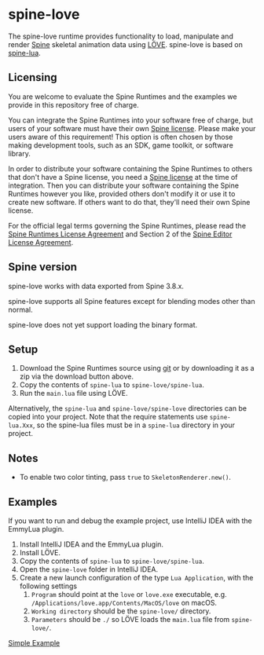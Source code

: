 # spine-love

The spine-love runtime provides functionality to load, manipulate and render [Spine](http://esotericsoftware.com) skeletal animation data using [LÖVE](https://love2d.org/). spine-love is based on [spine-lua](../spine-lua).

## Licensing
You are welcome to evaluate the Spine Runtimes and the examples we provide in this repository free of charge.

You can integrate the Spine Runtimes into your software free of charge, but users of your software must have their own [Spine license](https://esotericsoftware.com/spine-purchase). Please make your users aware of this requirement! This option is often chosen by those making development tools, such as an SDK, game toolkit, or software library.

In order to distribute your software containing the Spine Runtimes to others that don't have a Spine license, you need a [Spine license](https://esotericsoftware.com/spine-purchase) at the time of integration. Then you can distribute your software containing the Spine Runtimes however you like, provided others don't modify it or use it to create new software. If others want to do that, they'll need their own Spine license.

For the official legal terms governing the Spine Runtimes, please read the [Spine Runtimes License Agreement](http://esotericsoftware.com/spine-runtimes-license) and Section 2 of the [Spine Editor License Agreement](http://esotericsoftware.com/spine-editor-license#s2).

## Spine version

spine-love works with data exported from Spine 3.8.x.

spine-love supports all Spine features except for blending modes other than normal.

spine-love does not yet support loading the binary format.

## Setup

1. Download the Spine Runtimes source using [git](https://help.github.com/articles/set-up-git) or by downloading it as a zip via the download button above.
1. Copy the contents of `spine-lua` to `spine-love/spine-lua`.
1. Run the `main.lua` file using LÖVE.

Alternatively, the `spine-lua` and `spine-love/spine-love` directories can be copied into your project. Note that the require statements use `spine-lua.Xxx`, so the spine-lua files must be in a `spine-lua` directory in your project.

## Notes

 * To enable two color tinting, pass `true` to `SkeletonRenderer.new()`.

## Examples
If you want to run and debug the example project, use IntelliJ IDEA with the EmmyLua plugin.

1. Install IntelliJ IDEA and the EmmyLua plugin.
2. Install LÖVE.
3. Copy the contents of `spine-lua` to `spine-love/spine-lua`.
4. Open the `spine-love` folder in IntelliJ IDEA.
5. Create a new launch configuration of the type `Lua Application`, with the following settings
    1.  `Program` should point at the `love` or `love.exe` executable, e.g. `/Applications/love.app/Contents/MacOS/love` on macOS.
    2. `Working directory` should be the `spine-love/` directory.
    3. `Parameters` should be `./` so LÖVE loads the `main.lua` file from `spine-love/`.

[Simple Example](main.lua)
